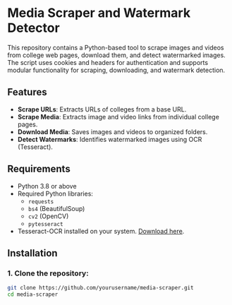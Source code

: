 # Media Scraper and Watermark Detector

This repository contains a Python-based tool to scrape images and videos from college web pages, download them, and detect watermarked images. The script uses cookies and headers for authentication and supports modular functionality for scraping, downloading, and watermark detection.

## Features

- **Scrape URLs**: Extracts URLs of colleges from a base URL.
- **Scrape Media**: Extracts image and video links from individual college pages.
- **Download Media**: Saves images and videos to organized folders.
- **Detect Watermarks**: Identifies watermarked images using OCR (Tesseract).

## Requirements

- Python 3.8 or above
- Required Python libraries:
  - `requests`
  - `bs4` (BeautifulSoup)
  - `cv2` (OpenCV)
  - `pytesseract`
- Tesseract-OCR installed on your system. [Download here](https://github.com/tesseract-ocr/tesseract).

## Installation

### 1. Clone the repository:

```bash
git clone https://github.com/yourusername/media-scraper.git
cd media-scraper
```
